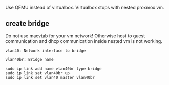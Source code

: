 Use QEMU instead of virtualbox. Virtualbox stops with nested proxmox vm.

## create bridge

Do not use macvtab for your vm network!
Otherwise host to guest communication and dhcp communication inside nested vm is not working.

`vlan40: Network interface to bridge`

`vlan40br: Bridge name`

```
sudo ip link add name vlan40br type bridge
sudo ip link set vlan40br up
sudo ip link set vlan40 master vlan40br
```

